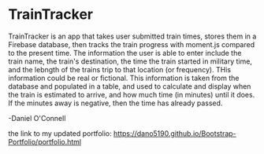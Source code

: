 # TrainTracker

TrainTracker is an app that takes user submitted train times, stores them in a Firebase database, then tracks the train progress with moment.js compared to the present time.
The information the user is able to enter include the train name, the train's destination, the time the train started in military time, and the lebngth of the trains trip to that location (or frequency).  THis information could be real or fictional.
This information is taken from the database and populated in a table, and used to calculate and display when the train is estimated to arrive, and how much time (in minutes) until it does.
If the minutes away is negative, then the time has already passed.

-Daniel O'Connell

the link to my updated portfolio: https://dano5190.github.io/Bootstrap-Portfolio/portfolio.html